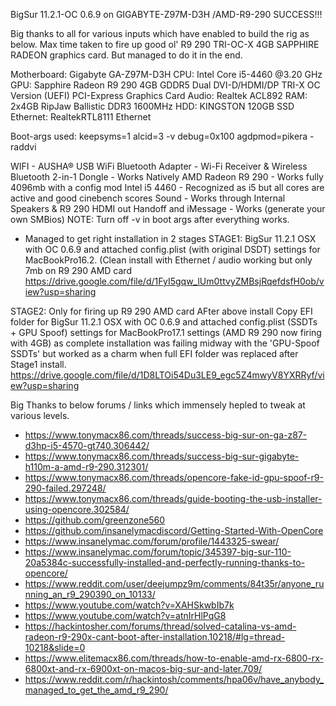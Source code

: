 BigSur 11.2.1-OC 0.6.9 on GIGABYTE-Z97M-D3H /AMD-R9-290 SUCCESS!!!

Big thanks to all for various inputs which have enabled to build the rig
as below. Max time taken to fire up good ol' R9 290 TRI-OC-X 4GB SAPPHIRE RADEON graphics card.
But managed to do it in the end.

Motherboard: Gigabyte GA-Z97M-D3H
CPU: Intel Core i5-4460 @3.20 GHz
GPU: Sapphire Radeon R9 290 4GB GDDR5 Dual DVI-D/HDMI/DP TRI-X OC Version (UEFI) PCI-Express Graphics Card 
Audio: Realtek ACL892
RAM: 2x4GB RipJaw Ballistic DDR3 1600MHz
HDD: KINGSTON 120GB SSD
Ethernet: RealtekRTL8111 Ethernet

Boot-args used: keepsyms=1 alcid=3 -v debug=0x100 agdpmod=pikera -raddvi

WIFI - AUSHA® USB WiFi Bluetooth Adapter - Wi-Fi Receiver & Wireless Bluetooth 2-in-1 Dongle - Works Natively
AMD Radeon R9 290 - Works fully 4096mb with a config mod
Intel i5 4460 - Recognized as i5 but all cores are active and good cinebench scores
Sound - Works through Internal Speakers & R9 290 HDMI out 
Handoff and iMessage - Works (generate your own SMBios)
NOTE: Turn off -v in boot args after everything works.

- Managed to get right installation in 2 stages
STAGE1: 
BigSur 11.2.1 OSX with OC 0.6.9 and attached config.plist (with original DSDT) settings for MacBookPro16.2.
(Clean install with Ethernet / audio working but only 7mb on R9 290 AMD card 
<https://drive.google.com/file/d/1FyI5gqw_lUm0ttvyZMBsjRqefdsfH0ob/view?usp=sharing>

STAGE2: Only for firing up R9 290 AMD card 
AFter above install Copy EFI folder for BigSur 11.2.1 OSX with OC 0.6.9 and attached config.plist (SSDTs + GPU Spoof) settings for MacBookPro17.1 settings
(AMD R9 290 now firing with 4GB) as complete installation was failing midway with the 'GPU-Spoof SSDTs' but worked as a charm when full EFI folder was replaced after Stage1 install. 
<https://drive.google.com/file/d/1D8LTOi54Du3LE9_egc5Z4mwyV8YXRRyf/view?usp=sharing>

Big Thanks to below forums / links which immensely hepled to tweak at various levels.
- https://www.tonymacx86.com/threads/success-big-sur-on-ga-z87-d3hp-i5-4570-gt740.306442/
- https://www.tonymacx86.com/threads/success-big-sur-gigabyte-h110m-a-amd-r9-290.312301/
- https://www.tonymacx86.com/threads/opencore-fake-id-gpu-spoof-r9-290-failed.297248/
- https://www.tonymacx86.com/threads/guide-booting-the-usb-installer-using-opencore.302584/
- https://github.com/greenzone560
- https://github.com/insanelymacdiscord/Getting-Started-With-OpenCore
- https://www.insanelymac.com/forum/profile/1443325-swear/
- https://www.insanelymac.com/forum/topic/345397-big-sur-110-20a5384c-successfully-installed-and-perfectly-running-thanks-to-opencore/
- https://www.reddit.com/user/deejumpz9m/comments/84t35r/anyone_running_an_r9_290390_on_10133/
- https://www.youtube.com/watch?v=XAHSkwbIb7k
- https://www.youtube.com/watch?v=atnIrHlPqG8
- https://hackintosher.com/forums/thread/solved-catalina-vs-amd-radeon-r9-290x-cant-boot-after-installation.10218/#lg=thread-10218&slide=0
- https://www.elitemacx86.com/threads/how-to-enable-amd-rx-6800-rx-6800xt-and-rx-6900xt-on-macos-big-sur-and-later.709/
- https://www.reddit.com/r/hackintosh/comments/hpa06v/have_anybody_managed_to_get_the_amd_r9_290/
